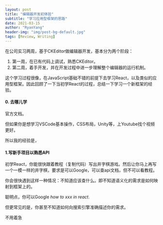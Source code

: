 ```yaml
---
layout: post
title: "编辑器开发初体验"
subtitle: "学习应用型框架的思路"
date: 2021-03-15
author: "RyanYang"
header-img: "img/post-bg-default.jpg"
tags: [Review, Writing]
---
```


在公司实习两周，基于CKEditor做编辑器开发，基本分为两个阶段：

1. 第一周，在已有代码上调试，熟悉CKEditor。
2. 第二周，着手开发，并在开发过程中进一步理解整个编辑器的运行机制。

这个学习过程很像，在JavaScript基础不错的前提下去学习React，以及类似的应用型框架。因此回顾了一下当初学React的过程，总结一下学习一个新框架的经验。

#### 0. 去哪儿学

官方文档。

但如果你是想学习VSCode基本操作，CSS布局，Unity等，上Youtube找个视频更好。

所以我的经验是，

#### 1.写新手项目以熟悉API

初学React，你能很快跟着教程（复制代码）写出井字棋游戏。然后让你马上再写一个一模一样的井字棋，要求是可以Google，可以查api文档，但不可以看教程。

你会很快遇到这样一种情况：不知道应该查什么。即不知道语义化的需求是如何映射到框架上的。

聪明点，你可以Google *how to xxx in react*.

但更常见的是，你甚至不知道如何向搜索引擎准确描述你的需求。

不用着急


